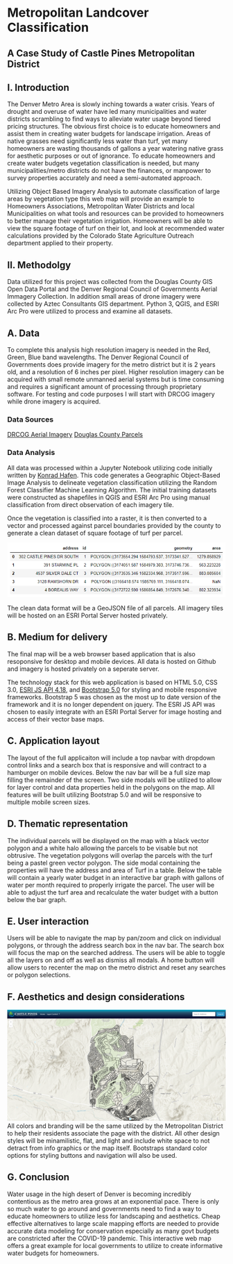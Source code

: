 # Metropolitan Landcover Classification
## A Case Study of Castle Pines Metropolitan District

## I. Introduction
The Denver Metro Area is slowly inching towards a water crisis.  Years of drought and overuse of water have led many municipalities and water districts scrambling to find ways to alleviate water usage beyond tiered pricing structures.  The obvious first choice is to educate homeowners and assist them in creating water budgets for landscape irrigation.  Areas of native grasses need significantly less water than turf, yet many homeowners are wasting thousands of gallons a year watering native grass for aesthetic purposes or out of ignorance.  To educate homeowners and create water budgets vegetation classification is needed, but many municipalities/metro districts do not have the finances, or manpower to survey properties accurately and need a semi-automated approach.  

Utilizing Object Based Imagery Analysis to automate classification of large areas by vegetation type this web map will provide an example to Homeowners Associations, Metropolitan Water Districts and local Municipalities on what tools and resources can be provided to homeowners to better manage their vegetation irrigation.  Homeowners will be able to view the square footage of turf on their lot, and look at recommended water calculations provided by the Colorado State Agriculture Outreach department applied to their property.  

## II. Methodolgy
Data utilized for this project was collected from the Douglas County GIS Open Data Portal and the Denver Regional Council of Governments Aerial Immagery Collection.  In addition small areas of drone imagery were collected by Aztec Consultants GIS department.  Python 3, QGIS, and ESRI Arc Pro were utilized to process and examine all datasets.

## A. Data
To complete this analysis high resolution imagery is needed in the Red, Green, Blue band wavelengths.  The Denver Regional Council of Governments does provide imagery for the metro district but it is 2 years old, and a resolution of 6 inches per pixel.  Higher resolution imagery can be acquired with small remote unmanned aerial systems but is time consuming and requires a significant amount of processing through proprietary software.  For testing and code purposes I will start with DRCOG imagery while drone imagery is acquired.  

### Data Sources
[DRCOG Aerial Imagery](https://data.drcog.org/dataset/denver-regional-aerial-photography-project-tiles-2016)
[Douglas County Parcels](https://gis-dougco.opendata.arcgis.com/datasets/parcels-w-accounts)

### Data Analysis
All data was processed within a Jupyter Notebook utilizing code initially written by [Konrad Hafen](https://opensourceoptions.com/blog/python-geographic-object-based-image-analysis-geobia-part-2-image-classification/).  This code generates a Geographic Object-Based Image Analysis to delineate vegetation classification utilizing the Random Forest Classifier Machine Learning Algorithm.  The initial training datasets were constructed as shapefiles in QGIS and ESRI Arc Pro using manual classification from direct observation of each imagery tile.  

Once the vegetation is classified into a raster, it is then converted to a vector and processed against parcel boundaries provided by the county to generate a clean dataset of square footage of turf per parcel.

![Clean Data](img/clean_data.PNG)

The clean data format will be a GeoJSON file of all parcels.  All imagery tiles will be hosted on an ESRI Portal Server hosted privately.

## B. Medium for delivery
The final map will be a web browser based application that is also resoponsive for desktop and mobile devices.  All data is hosted on Github and imagery is hosted privately on a seperate server.

The technology stack for this web application is based on HTML 5.0, CSS 3.0, [ESRI JS API 4.18](https://developers.arcgis.com/javascript/latest/), and [Bootstrap 5.0](https://getbootstrap.com/docs/5.0/getting-started/introduction/) for styling and mobile responsive frameworks.  Bootstrap 5 was chosen as the most up to date version of the framework and it is no longer dependent on jquery.  The ESRI JS API was chosen to easily integrate with an ESRI Portal Server for image hosting and access of their vector base maps.

## C. Application layout
The layout of the full applicaiton will include a top navbar with dropdown control links and a search box that is responsive and will contract to a hamburger on mobile devices.  Below the nav bar will be a full size map filling the remainder of the screen.  Two side modals will be utilized to allow for layer control and data properties held in the polygons on the map.  All features will be built utilizing Bootstrap 5.0 and will be responsive to multiple mobile screen sizes. 

## D. Thematic representation
The individual parcels will be displayed on the map with a black vector polygon and a white halo allowing the parcels to be visable but not obtrusive.  The vegetation polygons will overlap the parcels with the turf being a pastel green vector polygon.  The side modal containing the properties will have the address and area of Turf in a table.  Below the table will contain a yearly water budget in an interactive bar graph with gallons of water per month required to properly irrigate the parcel.  The user will be able to adjust the turf area and recalculate the water budget with a button below the bar graph.   

## E. User interaction
Users will be able to navigate the map by pan/zoom and click on individual polygons, or through the address search box in the nav bar.  The search box will focus the map on the searched address.  The users will be able to toggle all the layers on and off as well as dismiss all modals.  A home button will allow users to recenter the map on the metro district and reset any searches or polygon selections. 

## F. Aesthetics and design considerations
![Mockup](img/mockup.png)
All colors and branding will be the same utilized by the Metropolitan District to help their residents associate the page with the district.  All other design styles will be minamilistic, flat, and light and include white space to not detract from info graphics or the map itself.  Bootstraps standard color options for styling buttons and navigation will also be used.

## G. Conclusion
Water usage in the high desert of Denver is becoming incredibly contentious as the metro area grows at an exponential pace.  There is only so much water to go around and governments need to find a way to educate homeowners to utilize less for landscaping and aesthetics.  Cheap effective alternatives to large scale mapping efforts are needed to provide accurate data modeling for conservation especially as many govt budgets are constricted after the COVID-19 pandemic.  This interactive web map offers a great example for local governments to utilize to create informative water budgets for homeowners.  
